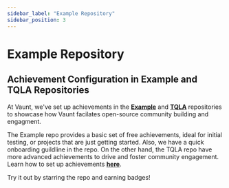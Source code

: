 ```yaml
---
sidebar_label: "Example Repository"
sidebar_position: 3
---
```


# Example Repository

## Achievement Configuration in Example and TQLA Repositories

At Vaunt, we've set up achievements in the **[Example](https://github.com/VauntDev/example?tab=readme-ov-file#available-awards)** and **[TQLA](https://github.com/VauntDev/example)** repositories to showcase how Vaunt facilates open-source community building and engagment.

The Example repo provides a basic set of free achievements, ideal for initial testing, or projects that are just getting started. Also, we have a quick onboarding guildline in the repo. On the other hand, the TQLA repo have more advanced achievements to drive and foster community engagement. Learn how to set up achievements **[here](https://github.com/VauntDev/docs/blob/simon-docs/docs/organizations/achievements.md)**.

Try it out by starring the repo and earning badges!
